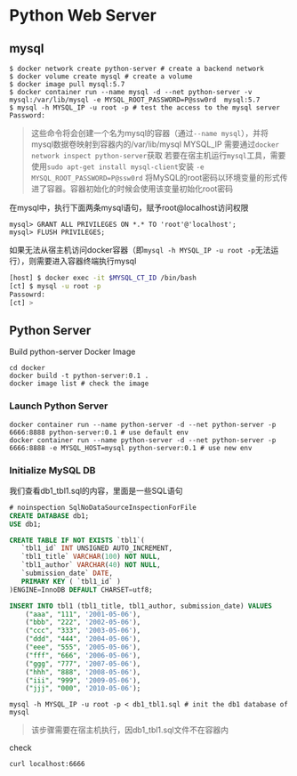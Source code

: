# Python Web Server

## mysql

```shell
$ docker network create python-server # create a backend network
$ docker volume create mysql # create a volume
$ docker image pull mysql:5.7 
$ docker container run --name mysql -d --net python-server -v mysql:/var/lib/mysql -e MYSQL_ROOT_PASSWORD=P@ssw0rd  mysql:5.7
$ mysql -h MYSQL_IP -u root -p # test the access to the mysql server
Password: 
```

> 这些命令将会创建一个名为mysql的容器（通过`--name mysql`），并将mysql数据卷映射到容器内的/var/lib/mysql
> MYSQL_IP 需要通过`docker network inspect python-server`获取
> 若要在宿主机运行`mysql`工具，需要使用`sudo apt-get install mysql-client`安装
> `-e MYSQL_ROOT_PASSWORD=P@ssw0rd` 将MySQL的root密码以环境变量的形式传进了容器。容器初始化的时候会使用该变量初始化root密码

在mysql中，执行下面两条mysql语句，赋予root@localhost访问权限

```mysql
mysql> GRANT ALL PRIVILEGES ON *.* TO 'root'@'localhost';
mysql> FLUSH PRIVILEGES;
```

如果无法从宿主机访问docker容器（即`mysql -h MYSQL_IP -u root -p`无法运行），则需要进入容器终端执行mysql

```bash
[host] $ docker exec -it $MYSQL_CT_ID /bin/bash
[ct] $ mysql -u root -p
Passowrd:
[ct] > 
```

## Python Server

Build python-server Docker Image

```shell
cd docker
docker build -t python-server:0.1 .
docker image list # check the image
```

### Launch Python Server

```shell
docker container run --name python-server -d --net python-server -p 6666:8888 python-server:0.1 # use default env
docker container run --name python-server -d --net python-server -p 6666:8888 -e MYSQL_HOST=mysql python-server:0.1 # use new env
```

### Initialize MySQL DB

我们查看db1_tbl1.sql的内容，里面是一些SQL语句

```sql
# noinspection SqlNoDataSourceInspectionForFile
CREATE DATABASE db1;
USE db1;

CREATE TABLE IF NOT EXISTS `tbl1`(
   `tbl1_id` INT UNSIGNED AUTO_INCREMENT,
   `tbl1_title` VARCHAR(100) NOT NULL,
   `tbl1_author` VARCHAR(40) NOT NULL,
   `submission_date` DATE,
   PRIMARY KEY ( `tbl1_id` )
)ENGINE=InnoDB DEFAULT CHARSET=utf8;

INSERT INTO tbl1 (tbl1_title, tbl1_author, submission_date) VALUES
    ("aaa", "111", '2001-05-06'),
    ("bbb", "222", '2002-05-06'),
    ("ccc", "333", '2003-05-06'),
    ("ddd", "444", '2004-05-06'),
    ("eee", "555", '2005-05-06'),
    ("fff", "666", '2006-05-06'),
    ("ggg", "777", '2007-05-06'),
    ("hhh", "888", '2008-05-06'),
    ("iii", "999", '2009-05-06'),
    ("jjj", "000", '2010-05-06');
```

```shell
mysql -h MYSQL_IP -u root -p < db1_tbl1.sql # init the db1 database of mysql
```

> 该步骤需要在宿主机执行，因db1_tbl1.sql文件不在容器内

check

```shell
curl localhost:6666
```
